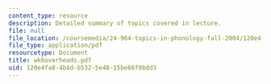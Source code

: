```yaml
---
content_type: resource
description: Detailed summary of topics covered in lecture.
file: null
file_location: /coursemedia/24-964-topics-in-phonology-fall-2004/120e4fa84b4db5325e4815be66f0bdd3_wk6overheads.pdf
file_type: application/pdf
resourcetype: Document
title: wk6overheads.pdf
uid: 120e4fa8-4b4d-b532-5e48-15be66f0bdd3
---
```


